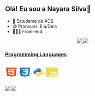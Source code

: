 
## Olá! Eu sou a Nayara Silva👋

- 🌱 Estudante de ADS
- 😄 Pronouns: Ela/Dela
- 👩🏽‍💻 Front-end

<div align="center">
  <a href="https://github.com/nay-silva">
  <img height="150em" src="https://github-readme-stats.vercel.app/api?username=nayarasilva&show_icons=true&theme=radical&include_all_commits=true&count_private=true"/>
  <img height="150em" src="https://github-readme-stats.vercel.app/api/top-langs/?username=nayarasilva&layout=compact&langs_count=7&theme=radical"/>
</div>

  <h3>Programming Languages</h3>
  <div style="display: inline_block"><br>
  
  <img align="center" alt="Nay-HTML" height="30" width="40" src="https://raw.githubusercontent.com/devicons/devicon/master/icons/html5/html5-original.svg">
  <img align="center" alt="Nay-CSS" height="30" width="40" src="https://raw.githubusercontent.com/devicons/devicon/master/icons/css3/css3-original.svg">
  <img align="center" alt="Nay-CSS" height="30" width="40" src="https://raw.githubusercontent.com/devicons/devicon/master/icons/python/python-original.svg">
  <img align="center" alt="Nay-Js" height="30" width="40" src="https://raw.githubusercontent.com/devicons/devicon/master/icons/javascript/javascript-plain.svg">
  
 
</div>
  
  ##
  
  <div>

  <a href="https://www.linkedin.com/in/nay-silva/" target="_blank"><img src="https://img.shields.io/badge/-LinkedIn-%230077B5?style=for-the-badge&logo=linkedin&logoColor=white" target="_blank"></a> 
  <a href="https://www.instagram.com/_nayz777" target="_blank"><img src="https://img.shields.io/badge/-Instagram-%23E4405F?style=for-the-badge&logo=instagram&logoColor=white" target="_blank"></a>
 
  </div>
